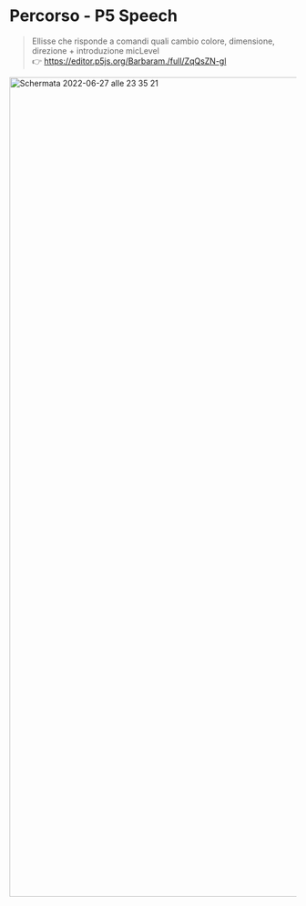 # Percorso - P5 Speech
> Ellisse che risponde a comandi quali cambio colore, dimensione, direzione + introduzione micLevel <br>
:point_right: https://editor.p5js.org/Barbaram./full/ZqQsZN-gl

<img width="1440" alt="Schermata 2022-06-27 alle 23 35 21" src="https://user-images.githubusercontent.com/101414554/176039643-47aceb8b-ec26-4564-b67b-67c312f00110.png">
